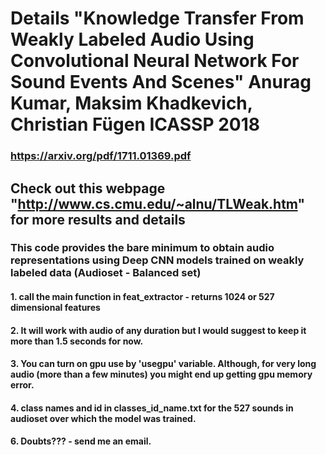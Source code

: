 # Details "Knowledge Transfer From Weakly Labeled Audio Using Convolutional Neural Network For Sound Events And Scenes" Anurag Kumar, Maksim Khadkevich, Christian Fügen ICASSP 2018

### https://arxiv.org/pdf/1711.01369.pdf

## Check out this webpage "http://www.cs.cmu.edu/~alnu/TLWeak.htm" for more results and details

### This code provides the  bare minimum to obtain audio representations using Deep CNN models trained on weakly labeled data (Audioset - Balanced set)

#### 1. call the main function in feat_extractor - returns 1024 or 527 dimensional features

#### 2. It will work with audio of any duration but I would suggest to keep it more than 1.5 seconds for now. 


#### 3. You can turn on gpu use by 'usegpu' variable. Although, for very long audio (more than a few minutes) you might end up getting gpu memory error. 


#### 4. class names and id in classes_id_name.txt for the 527 sounds in audioset over which the model was trained. 

#### 6. Doubts??? -  send me an email. 
